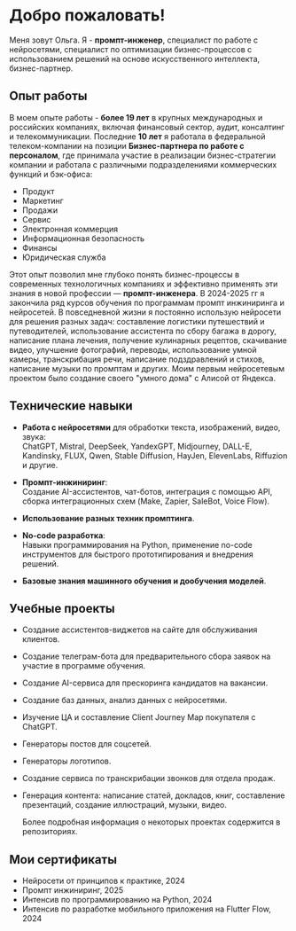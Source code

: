 # Добро пожаловать!

 Меня зовут Ольга. Я - **промпт-инженер**, специалист по работе с нейросетями, специалист по оптимизации бизнес-процессов с использованием решений на основе искусственного интеллекта, бизнес-партнер.

## Опыт работы

В моем опыте работы - **более 19 лет** в крупных международных и российских компаниях, включая финансовый сектор, аудит, консалтинг и телекоммуникации. Последние **10 лет** я работала в федеральной телеком-компании на позиции **Бизнес-партнера по работе с персоналом**, где принимала участие в реализации бизнес-стратегии компании и работала с различными подразделениями коммерческих функций и бэк-офиса: 

- Продукт
- Маркетинг
- Продажи
- Сервис
- Электронная коммерция
- Информационная безопасность
- Финансы
- Юридическая служба

Этот опыт позволил мне глубоко понять бизнес-процессы в современных технологичных компаниях и эффективно применять эти знания в новой профессии — **промпт-инженера**. В 2024-2025 гг я закончила ряд курсов обучения по программам промпт инжиниринга и нейросетей. В повседневной жизни я постоянно использую нейросети для решения разных задач: составление логистики путешествий и путеводителей, использование ассистента по сбору багажа в дорогу, написание плана лечения, получение кулинарных рецептов, скачивание видео, улучшение фотографий, переводы, использование умной камеры, транскрибация речи, написание подздравлений и стихов, написание музыки по промптам и других. Моим первым нейросетевым проектом было создание своего "умного дома" с Алисой от Яндекса.

## Технические навыки

- **Работа с нейросетями** для обработки текста, изображений, видео, звука:  
  ChatGPT, Mistral, DeepSeek, YandexGPT, Midjourney, DALL-E, Kandinsky, FLUX, Qwen, Stable Diffusion, HayJen, ElevenLabs, Riffuzion и другие.
  
- **Промпт-инжиниринг**:  
  Создание AI-ассистентов, чат-ботов, интеграция с помощью API, сборка интеграционных схем (Make, Zapier, SaleBot, Voice Flow).
  
- **Использование разных техник промптинга**.
  
- **No-code разработка**:  
  Навыки программирования на Python, применение no-code инструментов для быстрого прототипирования и внедрения решений.
  
- **Базовые знания машинного обучения и дообучения моделей**.

## Учебные проекты

- Создание ассистентов-виджетов на сайте для обслуживания клиентов.
- Создание телеграм-бота для предварительного сбора заявок на участие в программе обучения.
- Создание AI-сервиса для прескоринга кандидатов на вакансии.
- Создание баз данных, анализ данных с нейросетями.
- Изучение ЦА и составление Client Journey Map покупателя с ChatGPT.
- Генераторы постов для соцсетей.
- Генераторы логотипов.
- Создание сервиса по транскрибации звонков для отдела продаж.
- Генерация контента: написание статей, докладов, книг, составление презентаций, создание иллюстраций, музыки, видео.

  Более подробная информация о некоторых проектах содержится в репозиториях.

## Мои сертификаты

- Нейросети от принципов к практике, 2024
- Промпт инжиниринг, 2025
- Интенсив по программированию на Python, 2024
- Интенсив по разработке мобильного приложения на Flutter Flow, 2024

